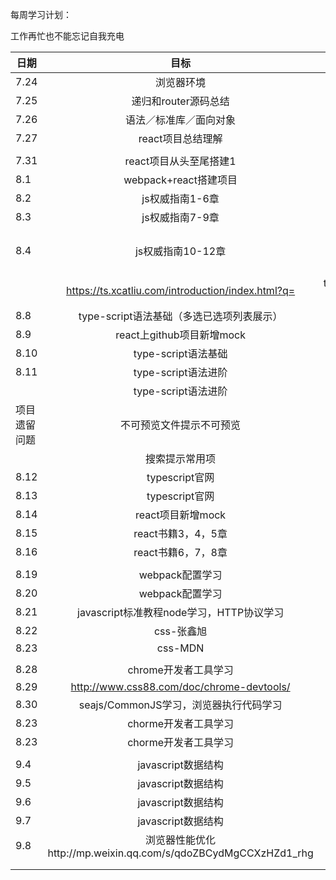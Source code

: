 每周学习计划：

工作再忙也不能忘记自我充电

| 日期     |                    目标                    |      成果      |
| ------ | :--------------------------------------: | :----------: |
| 7.24   |                  浏览器环境                   |      完成      |
| 7.25   |              递归和router源码总结               |      完成      |
| 7.26   |               语法／标准库／面向对象                |      完成      |
| 7.27   |               react项目总结理解                |      完成      |
|        |                                          |              |
| 7.31   |              react项目从头至尾搭建1              |      完成      |
| 8.1    |            webpack+react搭建项目             |      完成      |
| 8.2    |                js权威指南1-6章                |      完成      |
| 8.3    |                js权威指南7-9章                |      完成      |
| 8.4    |               js权威指南10-12章               |  正则质量不错（完成）  |
|        | https://ts.xcatliu.com/introduction/index.html?q= | typeScript网址 |
| 8.8    |        type-script语法基础（多选已选项列表展示）        |      完成      |
| 8.9    |           react上github项目新增mock           |     未完成      |
| 8.10   |             type-script语法基础              |      完成      |
| 8.11   |             type-script语法进阶              |      完成      |
|        |             type-script语法进阶              |      完成      |
| 项目遗留问题 |               不可预览文件提示不可预览               |              |
|        |                 搜索提示常用项                  |     待考虑      |
| 8.12   |               typescript官网               |              |
| 8.13   |               typescript官网               |              |
| 8.14   |              react项目新增mock               |              |
| 8.15   |              react书籍3，4，5章               |              |
| 8.16   |              react书籍6，7，8章               |              |
|        |                                          |              |
| 8.19   |               webpack配置学习                |              |
| 8.20   |               webpack配置学习                |              |
| 8.21   |      javascript标准教程node学习，HTTP协议学习       |              |
| 8.22   |                 css-张鑫旭                  |              |
| 8.23   |                 css-MDN                  |              |
|        |                                          |              |
| 8.28   |              chrome开发者工具学习               |              |
| 8.29   | http://www.css88.com/doc/chrome-devtools/ |              |
| 8.30   |        seajs/CommonJS学习，浏览器执行代码学习        |              |
| 8.23   |              chorme开发者工具学习               |              |
| 8.23   |              chorme开发者工具学习               |              |
|        |                                          |              |
| 9.4    |              javascript数据结构              |              |
| 9.5    |              javascript数据结构              |              |
| 9.6    |              javascript数据结构              |              |
| 9.7    |              javascript数据结构              |              |
| 9.8    | 浏览器性能优化http://mp.weixin.qq.com/s/qdoZBCydMgCCXzHZd1_rhg |              |
|        |                                          |              |
|        |                                          |              |
